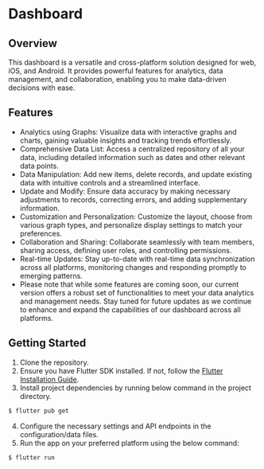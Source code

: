 # Dashboard

## Overview

This dashboard is a versatile and cross-platform solution designed for web, iOS, and Android. It provides powerful features for analytics, data management, and collaboration, enabling you to make data-driven decisions with ease.

## Features

- Analytics using Graphs: Visualize data with interactive graphs and charts, gaining valuable insights and tracking trends effortlessly.
- Comprehensive Data List: Access a centralized repository of all your data, including detailed information such as dates and other relevant data points.
- Data Manipulation: Add new items, delete records, and update existing data with intuitive controls and a streamlined interface.
- Update and Modify: Ensure data accuracy by making necessary adjustments to records, correcting errors, and adding supplementary information.
- Customization and Personalization: Customize the layout, choose from various graph types, and personalize display settings to match your preferences.
- Collaboration and Sharing: Collaborate seamlessly with team members, sharing access, defining user roles, and controlling permissions.
- Real-time Updates: Stay up-to-date with real-time data synchronization across all platforms, monitoring changes and responding promptly to emerging patterns.
- Please note that while some features are coming soon, our current version offers a robust set of functionalities to meet your data analytics and management needs. Stay tuned for future updates as we continue to enhance and expand the capabilities of our dashboard across all platforms.

## Getting Started

1. Clone the repository.
2. Ensure you have Flutter SDK installed. If not, follow the [Flutter Installation Guide](https://flutter.dev/docs/get-started/install).
3. Install project dependencies by running below command in the project directory.

```bash
$ flutter pub get
```

4. Configure the necessary settings and API endpoints in the configuration/data files.
5. Run the app on your preferred platform using the below command:

```bash
$ flutter run
```
